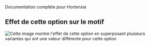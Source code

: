 <Fixme>

Documentation complète pour Hortensia

</Fixme>

## Effet de cette option sur le motif

![Cette image montre l'effet de cette option en superposant plusieurs variantes qui ont une valeur différente pour cette option](hortensia\_zippersize\_sample.svg "Effet de cette option sur le motif")
